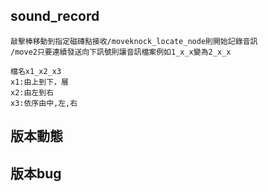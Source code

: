 ## sound_record
    
    敲擊棒移動到指定磁磚點接收/moveknock_locate_node則開始記錄音訊
    /move2只要連續發送向下訊號則讓音訊檔案例如1_x_x變為2_x_x

    檔名x1_x2_x3
    x1:由上到下，層
    x2:由左到右
    x3:依序由中,左,右

## 版本動態

    



## 版本bug